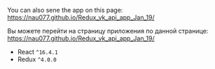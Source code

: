 
You can also sene the app on this page:
https://nau077.github.io/Redux_vk_api_app_Jan_19/

Вы можете перейти на страницу приложения по данной странице:
https://nau077.github.io/Redux_vk_api_app_Jan_19/

- React `^16.4.1`
- Redux `^4.0.0`

 
